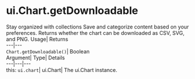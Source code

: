  
#  ui.Chart.getDownloadable 
Stay organized with collections  Save and categorize content based on your preferences. 
Returns whether the chart can be downloaded as CSV, SVG, and PNG. Usage| Returns  
---|---  
`Chart.getDownloadable()`| Boolean  
Argument| Type| Details  
---|---|---  
this: `ui.chart`| ui.Chart| The ui.Chart instance.  
